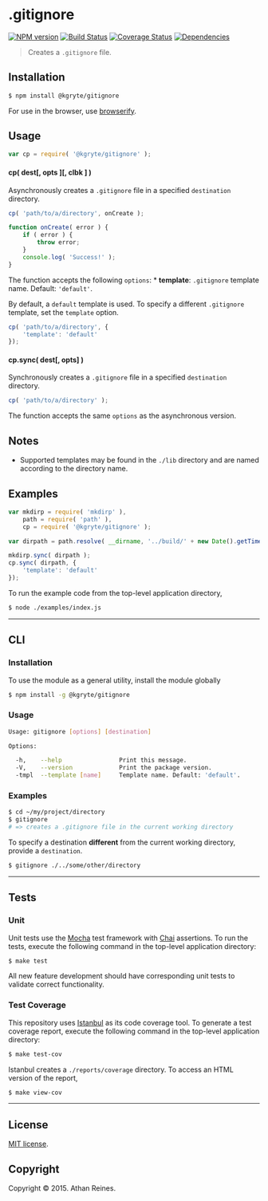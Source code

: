 .gitignore
=========
[![NPM version][npm-image]][npm-url] [![Build Status][travis-image]][travis-url] [![Coverage Status][coveralls-image]][coveralls-url] [![Dependencies][dependencies-image]][dependencies-url]

> Creates a `.gitignore` file.


## Installation

``` bash
$ npm install @kgryte/gitignore
```

For use in the browser, use [browserify](https://github.com/substack/node-browserify).


## Usage

``` javascript
var cp = require( '@kgryte/gitignore' );
```

#### cp( dest[, opts ][, clbk ] )

Asynchronously creates a `.gitignore` file in a specified `destination` directory.

``` javascript
cp( 'path/to/a/directory', onCreate );

function onCreate( error ) {
	if ( error ) {
		throw error;
	}
	console.log( 'Success!' );
}
```

The function accepts the following `options`:
	*	__template__: `.gitignore` template name. Default: `'default'`.

By default, a `default` template is used. To specify a different `.gitignore` template, set the `template` option.

``` javascript
cp( 'path/to/a/directory', {
	'template': 'default'
});
```



#### cp.sync( dest[, opts] )

Synchronously creates a `.gitignore` file in a specified `destination` directory.

``` javascript
cp( 'path/to/a/directory' );
```

The function accepts the same `options` as the asynchronous version.


## Notes

* 	Supported templates may be found in the `./lib` directory and are named according to the directory name.


## Examples

``` javascript
var mkdirp = require( 'mkdirp' ),
	path = require( 'path' ),
	cp = require( '@kgryte/gitignore' );

var dirpath = path.resolve( __dirname, '../build/' + new Date().getTime() );

mkdirp.sync( dirpath );
cp.sync( dirpath, {
	'template': 'default'
});
```

To run the example code from the top-level application directory,

``` bash
$ node ./examples/index.js
```

---
## CLI


### Installation

To use the module as a general utility, install the module globally

``` bash
$ npm install -g @kgryte/gitignore
```


### Usage

``` bash
Usage: gitignore [options] [destination]

Options:

  -h,    --help                Print this message.
  -V,    --version             Print the package version.
  -tmpl  --template [name]     Template name. Default: 'default'.
```


### Examples

``` bash
$ cd ~/my/project/directory
$ gitignore
# => creates a .gitignore file in the current working directory
```

To specify a destination __different__ from the current working directory, provide a `destination`.

``` bash
$ gitignore ./../some/other/directory
```



---
## Tests

### Unit

Unit tests use the [Mocha](http://mochajs.org/) test framework with [Chai](http://chaijs.com) assertions. To run the tests, execute the following command in the top-level application directory:

``` bash
$ make test
```

All new feature development should have corresponding unit tests to validate correct functionality.


### Test Coverage

This repository uses [Istanbul](https://github.com/gotwarlost/istanbul) as its code coverage tool. To generate a test coverage report, execute the following command in the top-level application directory:

``` bash
$ make test-cov
```

Istanbul creates a `./reports/coverage` directory. To access an HTML version of the report,

``` bash
$ make view-cov
```


---
## License

[MIT license](http://opensource.org/licenses/MIT).


## Copyright

Copyright &copy; 2015. Athan Reines.


[npm-image]: http://img.shields.io/npm/v/@kgryte/gitignore.svg
[npm-url]: https://npmjs.org/package/@kgryte/gitignore

[travis-image]: http://img.shields.io/travis/kgryte/gitignore/master.svg
[travis-url]: https://travis-ci.org/kgryte/gitignore

[coveralls-image]: https://img.shields.io/coveralls/kgryte/gitignore/master.svg
[coveralls-url]: https://coveralls.io/r/kgryte/gitignore?branch=master

[dependencies-image]: http://img.shields.io/david/kgryte/gitignore.svg
[dependencies-url]: https://david-dm.org/kgryte/gitignore

[dev-dependencies-image]: http://img.shields.io/david/dev/kgryte/gitignore.svg
[dev-dependencies-url]: https://david-dm.org/dev/kgryte/gitignore

[github-issues-image]: http://img.shields.io/github/issues/kgryte/gitignore.svg
[github-issues-url]: https://github.com/kgryte/gitignore/issues
